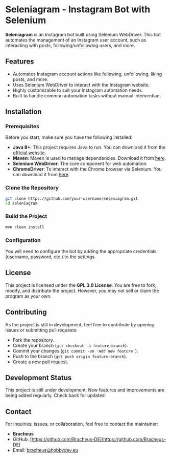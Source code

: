 
# Seleniagram - Instagram Bot with Selenium

**Seleniagram** is an Instagram bot built using Selenium WebDriver. This bot automates the management of an Instagram user account, such as interacting with posts, following/unfollowing users, and more.

## Features
- Automates Instagram account actions like following, unfollowing, liking posts, and more.
- Uses Selenium WebDriver to interact with the Instagram website.
- Highly customizable to suit your Instagram automation needs.
- Built to handle common automation tasks without manual intervention.

## Installation

### Prerequisites
Before you start, make sure you have the following installed:
- **Java 8+**: This project requires Java to run. You can download it from the [official website](https://www.oracle.com/java/technologies/javase-jdk11-downloads.html).
- **Maven**: Maven is used to manage dependencies. Download it from [here](https://maven.apache.org/download.cgi).
- **Selenium WebDriver**: The core component for web automation.
- **ChromeDriver**: To interact with the Chrome browser via Selenium. You can download it from [here](https://sites.google.com/a/chromium.org/chromedriver/).

### Clone the Repository
```bash
git clone https://github.com/your-username/seleniagram.git
cd seleniagram
```

### Build the Project
```bash
mvn clean install
```

### Configuration
You will need to configure the bot by adding the appropriate credentials (username, password, etc.) to the settings.

## License
This project is licensed under the **GPL 3.0 License**. You are free to fork, modify, and distribute the project. However, you may not sell or claim the program as your own.

## Contributing
As the project is still in development, feel free to contribute by opening issues or submitting pull requests:

- Fork the repository.
- Create your branch (`git checkout -b feature-branch`).
- Commit your changes (`git commit -am 'Add new feature'`).
- Push to the branch (`git push origin feature-branch`).
- Create a new pull request.

## Development Status
This project is still under development. New features and improvements are being added regularly. Check back for updates!

## Contact
For inquiries, issues, or collaboration, feel free to contact the maintainer:

- **Bracheus**  
- GitHub: [https://github.com/Bracheus-DE](https://github.com/Bracheus-DE)  
- Email: [bracheus@hobbydev.eu](mailto:bracheus@hobbydev.eu)
